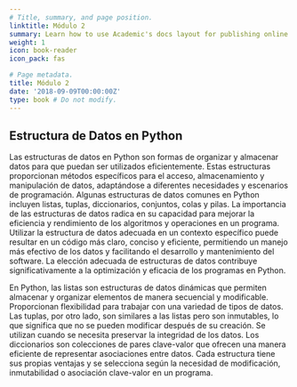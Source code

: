 ```yaml
---
# Title, summary, and page position.
linktitle: Módulo 2
summary: Learn how to use Academic's docs layout for publishing online courses, software documentation, and tutorials.
weight: 1
icon: book-reader
icon_pack: fas

# Page metadata.
title: Módulo 2
date: '2018-09-09T00:00:00Z'
type: book # Do not modify.
---
```


## Estructura de Datos en Python

Las estructuras de datos en Python son formas de organizar y almacenar datos para que puedan ser utilizados eficientemente. Estas estructuras proporcionan métodos específicos para el acceso, almacenamiento y manipulación de datos, adaptándose a diferentes necesidades y escenarios de programación. Algunas estructuras de datos comunes en Python incluyen listas, tuplas, diccionarios, conjuntos, colas y pilas. La importancia de las estructuras de datos radica en su capacidad para mejorar la eficiencia y rendimiento de los algoritmos y operaciones en un programa. Utilizar la estructura de datos adecuada en un contexto específico puede resultar en un código más claro, conciso y eficiente, permitiendo un manejo más efectivo de los datos y facilitando el desarrollo y mantenimiento del software. La elección adecuada de estructuras de datos contribuye significativamente a la optimización y eficacia de los programas en Python.

En Python, las listas son estructuras de datos dinámicas que permiten almacenar y organizar elementos de manera secuencial y modificable. Proporcionan flexibilidad para trabajar con una variedad de tipos de datos. Las tuplas, por otro lado, son similares a las listas pero son inmutables, lo que significa que no se pueden modificar después de su creación. Se utilizan cuando se necesita preservar la integridad de los datos. Los diccionarios son colecciones de pares clave-valor que ofrecen una manera eficiente de representar asociaciones entre datos. Cada estructura tiene sus propias ventajas y se selecciona según la necesidad de modificación, inmutabilidad o asociación clave-valor en un programa.
